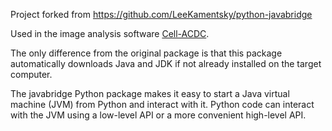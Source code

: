 Project forked from https://github.com/LeeKamentsky/python-javabridge

Used in the image analysis software [Cell-ACDC](https://github.com/SchmollerLab/Cell_ACDC).

The only difference from the original package is that this package automatically
downloads Java and JDK if not already installed on the target computer.

The javabridge Python package makes it easy to start a Java virtual machine (JVM) from Python and interact with it. Python code can interact with the JVM using a low-level API or a more convenient high-level API.
